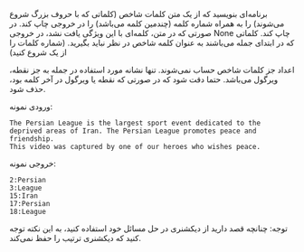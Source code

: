 برنامه‌ای بنویسید که از یک متن کلمات شاخص (کلماتی که با حروف بزرگ شروع می‌شوند) را به همراه شماره کلمه (چندمین کلمه می‌باشد) را در خروجی چاپ کند. در صورتی که در متن، کلمه‌ای با این ویژگی یافت نشد، در خروجی None چاپ کند. کلماتی که در ابتدای جمله می‌باشند به عنوان کلمه شاخص در نظر نباید بگیرید. (شماره کلمات را از یک شروع کنید)

اعداد جز کلمات شاخص حساب نمی‌شوند. تنها نشانه مورد استفاده در جمله به جز نقطه، ویرگول می‌باشد. حتما دقت شود که در صورتی که نقطه یا ویرگول در آخر کلمه بود، حذف شود.

 

ورودی نمونه:
```
The Persian League is the largest sport event dedicated to the deprived areas of Iran. The Persian League promotes peace and friendship. 
This video was captured by one of our heroes who wishes peace.
```
خروجی نمونه:
```
2:Persian
3:League
15:Iran
17:Persian
18:League
```
توجه: چنانچه قصد دارید از دیکشنری در حل مسائل خود استفاده کنید، به این نکته توجه کنید که دیکشنری ترتیب را حفظ نمی‌کند.